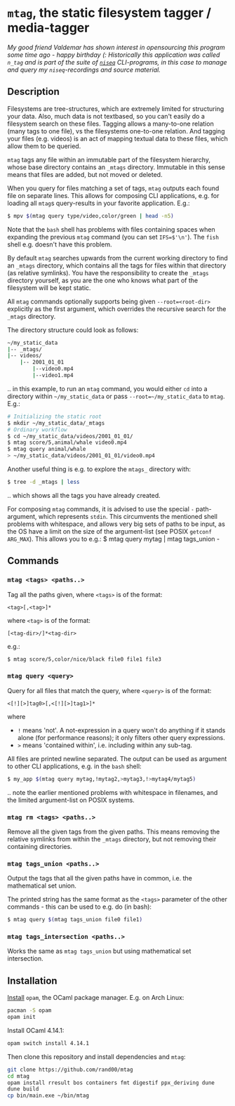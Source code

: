 # `mtag`, the static filesystem tagger / media-tagger

*My good friend Valdemar has shown interest in opensourcing this program some 
time ago - happy birthday (: Historically this application was called `n_tag` and 
is part of the suite of [`niseq`](https://r7p5.earth/) CLI-programs, in this 
case to manage and query my `niseq`-recordings and source material.*

## Description

Filesystems are tree-structures, which are extremely limited for structuring
your data. Also, much data is not textbased, so you can't easily do a
filesystem search on these files.
Tagging allows a many-to-one relation (many tags to one file), vs the
filesystems one-to-one relation. And tagging your files (e.g. videos) is an
act of mapping textual data to these files, which allow them to be queried.

`mtag` tags any file within an immutable part of the filesystem hierarchy,
whose base directory contains an `_mtags` directory. Immutable in this sense
means that files are added, but not moved or deleted.

When you query for files matching a set of tags, `mtag` outputs each found
file on separate lines. This allows for composing CLI applications,
e.g. for loading all `mtag`s query-results in your favorite application. E.g.:
```bash
$ mpv $(mtag query type/video,color/green | head -n5)
```

Note that the `bash` shell has problems with files containing spaces when
expanding the previous `mtag` command (you can set `IFS=$'\n'`).
The `fish` shell e.g. doesn't have this problem.

By default `mtag` searches upwards from the current working directory to find
an `_mtags` directory, which contains all the tags for files within that
directory (as relative symlinks).
You have the responsibility to create the `_mtags` directory yourself, as you
are the one who knows what part of the filesystem will be kept static. 

All `mtag` commands optionally supports being given `--root=<root-dir>`
explicitly as the first argument, which overrides the recursive search for
the `_mtags` directory.

The directory structure could look as follows:
```bash
~/my_static_data
|-- _mtags/
|-- videos/
    |-- 2001_01_01
        |--video0.mp4
        |--video1.mp4
```

.. in this example, to run an `mtag` command, you would either `cd` into a
directory within `~/my_static_data` or pass `--root=~/my_static_data` to `mtag`.
E.g.:
```bash
# Initializing the static root
$ mkdir ~/my_static_data/_mtags
# Ordinary workflow
$ cd ~/my_static_data/videos/2001_01_01/
$ mtag score/5,animal/whale video0.mp4
$ mtag query animal/whale
> ~/my_static_data/videos/2001_01_01/video0.mp4
```

Another useful thing is e.g. to explore the `mtags_` directory with:
```bash
$ tree -d _mtags | less
```
.. which shows all the tags you have already created.

For composing `mtag` commands, it is advised to use the special `-`
path-argument, which represents `stdin`. This circumvents the mentioned shell
problems with whitespace, and allows very big sets of paths to be input, as
the OS have a limit on the size of the argument-list (see POSIX
`getconf ARG_MAX`). This allows you to e.g.:
  $ mtag query mytag | mtag tags_union -

## Commands

### `mtag <tags> <paths..>`

Tag all the paths given, where `<tags>` is of the format:
```
<tag>[,<tag>]*
```
where `<tag>` is of the format:
```
[<tag-dir>/]*<tag-dir>
```
e.g.:
```bash
$ mtag score/5,color/nice/black file0 file1 file3
```

### `mtag query <query>`

Query for all files that match the query, where `<query>` is of the format:
```
<[!][>]tag0>[,<[!][>]tag1>]*
```
where
  * `!` means 'not'. A not-expression in a query won't do anything if it stands alone
    (for performance reasons); it only filters other query expressions.
  * `>` means 'contained within', i.e. including within any sub-tag.

All files are printed newline separated. The output can be used as argument
to other CLI applications, e.g. in the `bash` shell:
```bash
$ my_app $(mtag query mytag,!mytag2,>mytag3,!>mytag4/mytag5)
```

.. note the earlier mentioned problems with whitespace in filenames, and the
limited argument-list on POSIX systems.

### `mtag rm <tags> <paths..>`

Remove all the given tags from the given paths. This means removing the
relative symlinks from within the `_mtags` directory, but not removing their
containing directories.

### `mtag tags_union <paths..>`

Output the tags that all the given paths have in common, i.e. the mathematical
set union.

The printed string has the same format as the `<tags>` parameter of the other
commands - this can be used to e.g. do (in bash):
```bash
$ mtag query $(mtag tags_union file0 file1)
```

### `mtag tags_intersection <paths..>`

Works the same as `mtag tags_union` but using mathematical set intersection.

## Installation

[Install](https://opam.ocaml.org/doc/Install.html) `opam`, the OCaml package manager.
E.g. on Arch Linux:
```bash
pacman -S opam
opam init
```

Install OCaml 4.14.1:
```bash
opam switch install 4.14.1
```

Then clone this repository and install dependencies and `mtag`:
```bash
git clone https://github.com/rand00/mtag
cd mtag
opam install rresult bos containers fmt digestif ppx_deriving dune 
dune build
cp bin/main.exe ~/bin/mtag
```



